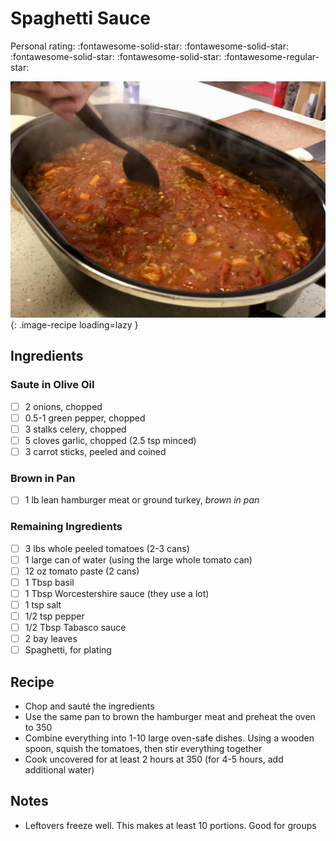# Spaghetti Sauce

<!-- {cts} rating=4; (User can specify rating on scale of 1-5) -->

Personal rating: :fontawesome-solid-star: :fontawesome-solid-star: :fontawesome-solid-star: :fontawesome-solid-star: :fontawesome-regular-star:

<!-- {cte} -->

<!-- {cts} name_image=spaghetti_sauce.jpg; (User can specify image name) -->

![spaghetti_sauce.jpg](./spaghetti_sauce.jpg){: .image-recipe loading=lazy }

<!-- {cte} -->

## Ingredients

### Saute in Olive Oil

- [ ] 2 onions, chopped
- [ ] 0.5-1 green pepper, chopped
- [ ] 3 stalks celery, chopped
- [ ] 5 cloves garlic, chopped (2.5 tsp minced)
- [ ] 3 carrot sticks, peeled and coined

### Brown in Pan

- [ ] 1 lb lean hamburger meat or ground turkey, *brown in pan*

### Remaining Ingredients

- [ ] 3 lbs whole peeled tomatoes (2-3 cans)
- [ ] 1 large can of water (using the large whole tomato can)
- [ ] 12 oz tomato paste (2 cans)
- [ ] 1 Tbsp basil
- [ ] 1 Tbsp Worcestershire sauce (they use a lot)
- [ ] 1 tsp salt
- [ ] 1/2 tsp pepper
- [ ] 1/2 Tbsp Tabasco sauce
- [ ] 2 bay leaves
- [ ] Spaghetti, for plating

## Recipe

- Chop and sauté the ingredients
- Use the same pan to brown the hamburger meat and preheat the oven to 350
- Combine everything into 1-10 large oven-safe dishes. Using a wooden spoon, squish the tomatoes, then stir everything together
- Cook uncovered for at least 2 hours at 350 (for 4-5 hours, add additional water)

## Notes

- Leftovers freeze well. This makes at least 10 portions. Good for groups
